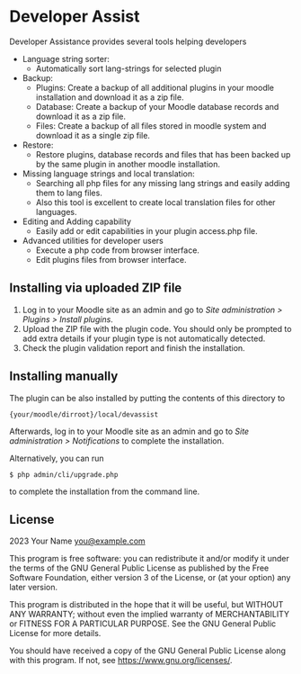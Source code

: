 # Developer  Assist #

Developer Assistance provides several tools helping developers

- Language string sorter:
    * Automatically sort lang-strings for selected plugin
- Backup:
    * Plugins: Create a backup of all additional plugins in your moodle installation and download it as a zip file.
    * Database: Create a backup of your Moodle database records and download it as a zip file.
    * Files: Create a backup of all files stored in moodle system and download it as a single zip file.
- Restore:
    * Restore plugins, database records and files that has been backed up by the same plugin in another moodle installation.
- Missing language strings and local translation:
    * Searching all php files for any missing lang strings and easily adding them to lang files.
    * Also this tool is excellent to create local translation files for other languages.
- Editing and Adding capability
    * Easily add or edit capabilities in your plugin access.php file.
- Advanced utilities for developer users
    * Execute a php code from browser interface.
    * Edit plugins files from browser interface.

## Installing via uploaded ZIP file ##

1. Log in to your Moodle site as an admin and go to _Site administration >
   Plugins > Install plugins_.
2. Upload the ZIP file with the plugin code. You should only be prompted to add
   extra details if your plugin type is not automatically detected.
3. Check the plugin validation report and finish the installation.

## Installing manually ##

The plugin can be also installed by putting the contents of this directory to

    {your/moodle/dirroot}/local/devassist

Afterwards, log in to your Moodle site as an admin and go to _Site administration >
Notifications_ to complete the installation.

Alternatively, you can run

    $ php admin/cli/upgrade.php

to complete the installation from the command line.

## License ##

2023 Your Name <you@example.com>

This program is free software: you can redistribute it and/or modify it under
the terms of the GNU General Public License as published by the Free Software
Foundation, either version 3 of the License, or (at your option) any later
version.

This program is distributed in the hope that it will be useful, but WITHOUT ANY
WARRANTY; without even the implied warranty of MERCHANTABILITY or FITNESS FOR A
PARTICULAR PURPOSE.  See the GNU General Public License for more details.

You should have received a copy of the GNU General Public License along with
this program.  If not, see <https://www.gnu.org/licenses/>.
